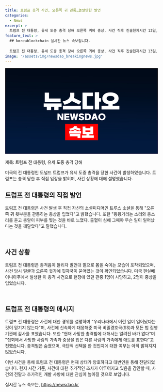 ```yaml
---
title: 트럼프 총격 사건, 오른쪽 귀 관통…놀랄만한 발언
categories:
  - News
excerpt: >
  트럼프 전 대통령, 유세 도중 총격 당해 오른쪽 귀에 총상, 사건 직후 진술현지시간 13일, 펜실베이니아주에서 트럼프 전 대통령이 총격을 당했다. 자신의 사회 공헌 플랫폼에서 총소리를 듣고 피부 찢기는 것을 느꼈다며 진술했다. 트럼프 전 대통령은 사건 당시 발언대 밑으로 몸을 숙이고, 귓가와 얼굴에 핏자국이 묻는 모습이 화면에 노출됐다. 대변인은 현재 트럼프의 상태가 좋다고 전했으며, 총격범은 사망했다. 총격사건은 관중 1명 사망, 2명 중상을 입히는 일이 벌어졌다. CNN에 따르면 총격범이 극단적 선택을 한 것인지 여부는 아직 알려지지 않았다.
feature_text: >
  ## koreablockchain 실시간 뉴스 속보입니다.

  트럼프 전 대통령, 유세 도중 총격 당해 오른쪽 귀에 총상, 사건 직후 진술현지시간 13일, 펜실베이니아주에서 트럼프 전 대통령이 총격을 당했다. 자신의 사회 공헌 플랫폼에서 총소리를 듣고 피부 찢기는 것을 느꼈다며 진술했다. 트럼프 전 대통령은 사건 당시 발언대 밑으로 몸을 숙이고, 귓가와 얼굴에 핏자국이 묻는 모습이 화면에 노출됐다. 대변인은 현재 트럼프의 상태가 좋다고 전했으며, 총격범은 사망했다. 총격사건은 관중 1명 사망, 2명 중상을 입히는 일이 벌어졌다. CNN에 따르면 총격범이 극단적 선택을 한 것인지 여부는 아직 알려지지 않았다.
image: '/assets/img/newsdao_breakingnews.jpg'
---
```


<p><img src="/assets/img/newsdao_breakingnews.jpg" alt="koreablockchain 속보" /></p>

<p>제목: 트럼프 전 대통령, 유세 도중 총격 당해</p>

<p>미국의 전 대통령인 도널드 트럼프가 유세 도중 총격을 당한 사건이 발생하였습니다. 트럼프는 총격 당한 후 직접 입장을 밝히며, 사건 상황에 대해 설명했습니다.</p>

<h2 data-ke-size="size26">트럼프 전 대통령의 직접 발언</h2>

<p>트럼프 전 대통령은 사건 발생 후 직접 자신의 소셜미디어인 트루스 소셜을 통해 "오른쪽 귀 윗부분을 관통하는 총상을 입었다"고 밝혔습니다. 또한 "윙윙거리는 소리와 총소리를 듣고 총알이 피부를 찢는 것을 바로 느꼈다. 출혈이 심해 그때야 무슨 일이 일어났다는 것을 깨달았다"고 말했습니다.</p>

<p data-ke-size="size16">&nbsp;</p>

<h2 data-ke-size="size26">사건 상황</h2>

<p>트럼프 전 대통령은 총격음이 들리자 발언대 밑으로 몸을 숙이는 모습이 포착되었으며, 사건 당시 얼굴과 오른쪽 귓가에 핏자국이 묻어있는 것이 확인되었습니다. 미국 펜실베이니아주에서 발생한 이 총격 사건으로 현장에 있던 관중 1명이 사망하고, 2명이 중상을 입었습니다.</p>

<p data-ke-size="size16">&nbsp;</p>

<h2 data-ke-size="size26">트럼프 전 대통령의 메시지</h2>

<p>트럼프 전 대통령은 사건에 대한 경위를 설명하며 "우리나라에서 이런 일이 일어났다는 것이 믿기지 않는다"며, 사건에 신속하게 대응해준 미국 비밀경호국(SS)과 모든 법 집행 기관에 감사를 표했습니다. 또한 "현재 사망한 총격범에 대해서는 알려진 바가 없다"며 "집회에서 사망한 사람의 가족과 중상을 입은 다른 사람의 가족에게 애도를 표한다"고 전했습니다. 총격범은 숨졌으며, 극단적 선택을 한 것인지에 대한 여부는 아직 밝혀지지 않았습니다.</p>

<p>이번 사건을 통해 트럼프 전 대통령은 현재 상태가 양호하다고 대변인을 통해 전달되었습니다. 현지 시간 기준, 사건에 대한 추가적인 조사가 이루어지고 있음을 감안할 때, 사건의 전말과 추가적인 개발 사항에 대한 관심이 높아질 것으로 보입니다.</p>
실시간 뉴스 속보는, <a href="https://newsdao.kr" rel="dofollow">https://newsdao.kr</a>


